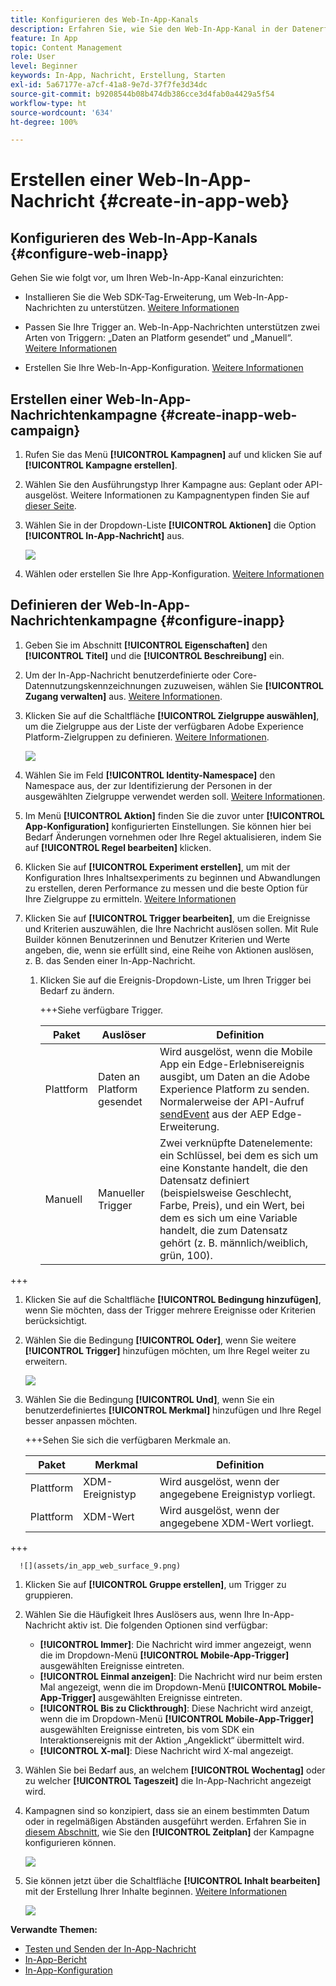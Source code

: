 ```yaml
---
title: Konfigurieren des Web-In-App-Kanals
description: Erfahren Sie, wie Sie den Web-In-App-Kanal in der Datenerfassung konfigurieren
feature: In App
topic: Content Management
role: User
level: Beginner
keywords: In-App, Nachricht, Erstellung, Starten
exl-id: 5a67177e-a7cf-41a8-9e7d-37f7fe3d34dc
source-git-commit: b9208544b08b474db386cce3d4fab0a4429a5f54
workflow-type: ht
source-wordcount: '634'
ht-degree: 100%

---
```


# Erstellen einer Web-In-App-Nachricht {#create-in-app-web}

## Konfigurieren des Web-In-App-Kanals {#configure-web-inapp}

Gehen Sie wie folgt vor, um Ihren Web-In-App-Kanal einzurichten:

* Installieren Sie die Web SDK-Tag-Erweiterung, um Web-In-App-Nachrichten zu unterstützen. [Weitere Informationen](https://experienceleague.adobe.com/docs/experience-platform/tags/extensions/client/web-sdk/web-sdk-extension-configuration.html?lang=de)

* Passen Sie Ihre Trigger an. Web-In-App-Nachrichten unterstützen zwei Arten von Triggern: „Daten an Platform gesendet“ und „Manuell“. [Weitere Informationen](https://experienceleague.adobe.com/docs/experience-platform/edge/personalization/ajo/web-in-app-messaging.html?lang=de)

* Erstellen Sie Ihre Web-In-App-Konfiguration. [Weitere Informationen](inapp-configuration.md)

## Erstellen einer Web-In-App-Nachrichtenkampagne {#create-inapp-web-campaign}

1. Rufen Sie das Menü **[!UICONTROL Kampagnen]** auf und klicken Sie auf **[!UICONTROL Kampagne erstellen]**.

1. Wählen Sie den Ausführungstyp Ihrer Kampagne aus: Geplant oder API-ausgelöst. Weitere Informationen zu Kampagnentypen finden Sie auf [dieser Seite](../campaigns/create-campaign.md#campaigntype).

1. Wählen Sie in der Dropdown-Liste **[!UICONTROL Aktionen]** die Option **[!UICONTROL In-App-Nachricht]** aus.

   ![](assets/in_app_web_surface_1.png)

1. Wählen oder erstellen Sie Ihre App-Konfiguration. [Weitere Informationen](inapp-configuration.md#channel-prerequisites)

## Definieren der Web-In-App-Nachrichtenkampagne {#configure-inapp}

1. Geben Sie im Abschnitt **[!UICONTROL Eigenschaften]** den **[!UICONTROL Titel]** und die **[!UICONTROL Beschreibung]** ein.

1. Um der In-App-Nachricht benutzerdefinierte oder Core-Datennutzungskennzeichnungen zuzuweisen, wählen Sie **[!UICONTROL Zugang verwalten]** aus. [Weitere Informationen](../administration/object-based-access.md).

1. Klicken Sie auf die Schaltfläche **[!UICONTROL Zielgruppe auswählen]**, um die Zielgruppe aus der Liste der verfügbaren Adobe Experience Platform-Zielgruppen zu definieren. [Weitere Informationen](../audience/about-audiences.md).

   ![](assets/in_app_web_surface_5.png)

1. Wählen Sie im Feld **[!UICONTROL Identity-Namespace]** den Namespace aus, der zur Identifizierung der Personen in der ausgewählten Zielgruppe verwendet werden soll. [Weitere Informationen](../event/about-creating.md#select-the-namespace).

1. Im Menü **[!UICONTROL Aktion]** finden Sie die zuvor unter **[!UICONTROL App-Konfiguration]** konfigurierten Einstellungen. Sie können hier bei Bedarf Änderungen vornehmen oder Ihre Regel aktualisieren, indem Sie auf **[!UICONTROL Regel bearbeiten]** klicken.

1. Klicken Sie auf **[!UICONTROL Experiment erstellen]**, um mit der Konfiguration Ihres Inhaltsexperiments zu beginnen und Abwandlungen zu erstellen, deren Performance zu messen und die beste Option für Ihre Zielgruppe zu ermitteln. [Weitere Informationen](../content-management/content-experiment.md)

1. Klicken Sie auf **[!UICONTROL Trigger bearbeiten]**, um die Ereignisse und Kriterien auszuwählen, die Ihre Nachricht auslösen sollen. Mit Rule Builder können Benutzerinnen und Benutzer Kriterien und Werte angeben, die, wenn sie erfüllt sind, eine Reihe von Aktionen auslösen, z. B. das Senden einer In-App-Nachricht.

   1. Klicken Sie auf die Ereignis-Dropdown-Liste, um Ihren Trigger bei Bedarf zu ändern.

      +++Siehe verfügbare Trigger.

      | Paket | Auslöser | Definition |
      |---|---|---|
      | Plattform | Daten an Platform gesendet | Wird ausgelöst, wenn die Mobile App ein Edge-Erlebnisereignis ausgibt, um Daten an die Adobe Experience Platform zu senden. Normalerweise der API-Aufruf [sendEvent](https://developer.adobe.com/client-sdks/documentation/edge-network/api-reference/#sendevent) aus der AEP Edge-Erweiterung. |
      | Manuell | Manueller Trigger | Zwei verknüpfte Datenelemente: ein Schlüssel, bei dem es sich um eine Konstante handelt, die den Datensatz definiert (beispielsweise Geschlecht, Farbe, Preis), und ein Wert, bei dem es sich um eine Variable handelt, die zum Datensatz gehört (z. B. männlich/weiblich, grün, 100). |

+++

   1. Klicken Sie auf die Schaltfläche **[!UICONTROL Bedingung hinzufügen]**, wenn Sie möchten, dass der Trigger mehrere Ereignisse oder Kriterien berücksichtigt.

   1. Wählen Sie die Bedingung **[!UICONTROL Oder]**, wenn Sie weitere **[!UICONTROL Trigger]** hinzufügen möchten, um Ihre Regel weiter zu erweitern.

      ![](assets/in_app_web_surface_8.png)

   1. Wählen Sie die Bedingung **[!UICONTROL Und]**, wenn Sie ein benutzerdefiniertes **[!UICONTROL Merkmal]** hinzufügen und Ihre Regel besser anpassen möchten.

      +++Sehen Sie sich die verfügbaren Merkmale an.

      | Paket | Merkmal | Definition |
      |---|---|---|
      | Plattform | XDM-Ereignistyp | Wird ausgelöst, wenn der angegebene Ereignistyp vorliegt. |
      | Plattform | XDM-Wert | Wird ausgelöst, wenn der angegebene XDM-Wert vorliegt. |

+++

      ![](assets/in_app_web_surface_9.png)

   1. Klicken Sie auf **[!UICONTROL Gruppe erstellen]**, um Trigger zu gruppieren.

1. Wählen Sie die Häufigkeit Ihres Auslösers aus, wenn Ihre In-App-Nachricht aktiv ist. Die folgenden Optionen sind verfügbar:

   * **[!UICONTROL Immer]**: Die Nachricht wird immer angezeigt, wenn die im Dropdown-Menü **[!UICONTROL Mobile-App-Trigger]** ausgewählten Ereignisse eintreten.
   * **[!UICONTROL Einmal anzeigen]**: Die Nachricht wird nur beim ersten Mal angezeigt, wenn die im Dropdown-Menü **[!UICONTROL Mobile-App-Trigger]** ausgewählten Ereignisse eintreten.
   * **[!UICONTROL Bis zu Clickthrough]**: Diese Nachricht wird anzeigt, wenn die im Dropdown-Menü **[!UICONTROL Mobile-App-Trigger]** ausgewählten Ereignisse eintreten, bis vom SDK ein Interaktionsereignis mit der Aktion „Angeklickt“ übermittelt wird.
   * **[!UICONTROL X-mal]**: Diese Nachricht wird X-mal angezeigt.

1. Wählen Sie bei Bedarf aus, an welchem **[!UICONTROL Wochentag]** oder zu welcher **[!UICONTROL Tageszeit]** die In-App-Nachricht angezeigt wird.

1. Kampagnen sind so konzipiert, dass sie an einem bestimmten Datum oder in regelmäßigen Abständen ausgeführt werden. Erfahren Sie in [diesem Abschnitt](../campaigns/create-campaign.md#schedule), wie Sie den **[!UICONTROL Zeitplan]** der Kampagne konfigurieren können.

   ![](assets/in_app_web_surface_6.png)

1. Sie können jetzt über die Schaltfläche **[!UICONTROL Inhalt bearbeiten]** mit der Erstellung Ihrer Inhalte beginnen. [Weitere Informationen](design-in-app.md)

   ![](assets/in_app_web_surface_7.png)

**Verwandte Themen:**

* [Testen und Senden der In-App-Nachricht](send-in-app.md)
* [In-App-Bericht](../reports/campaign-global-report.md#inapp-report)
* [In-App-Konfiguration](inapp-configuration.md)
